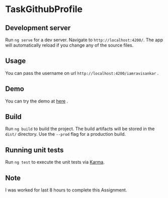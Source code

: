 # TaskGithubProfile

## Development server

Run `ng serve` for a dev server. Navigate to `http://localhost:4200/`. The app will automatically reload if you change any of the source files.

## Usage

You can pass the username on url `http://localhost:4200/iamravisankar` .


## Demo 

You can try the demo at  [here](https://backend.onstep.in/githubprofile/#/fabpot)  .

 
## Build

Run `ng build` to build the project. The build artifacts will be stored in the `dist/` directory. Use the `--prod` flag for a production build.

## Running unit tests

Run `ng test` to execute the unit tests via [Karma](https://karma-runner.github.io).

## Note


I was worked for last 8 hours to complete this Assignment.